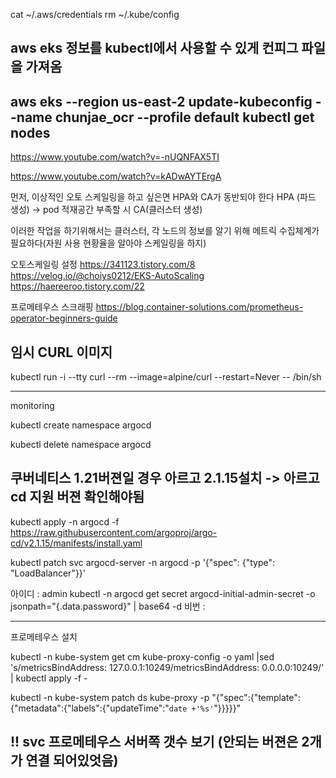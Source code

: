 
cat ~/.aws/credentials
rm ~/.kube/config
## aws eks 정보를 kubectl에서 사용할 수 있게 컨피그 파일을 가져옴
aws eks --region us-east-2 update-kubeconfig --name chunjae_ocr --profile default
kubectl get nodes 
----
https://www.youtube.com/watch?v=-nUQNFAX5TI

https://www.youtube.com/watch?v=kADwAYTErgA

먼저, 이상적인 오토 스케일링을 하고 싶은면 HPA와 CA가 동반되야 한다
HPA (파드 생성) -> pod 적재공간 부족할 시 CA(클러스터 생성)

이러한 작업을 하기위해서는 클러스터, 각 노드의 정보를 알기 위해 
메트릭 수집체계가 필요하다(자원 사용 현황율을 알아야 스케일링을 하지)

오토스케일링 설정
https://341123.tistory.com/8
https://velog.io/@choiys0212/EKS-AutoScaling
https://haereeroo.tistory.com/22


프로메테우스 스크래핑
https://blog.container-solutions.com/prometheus-operator-beginners-guide


## 임시 CURL 이미지
kubectl run -i --tty curl --rm --image=alpine/curl --restart=Never -- /bin/sh


------------------------------------------------------------
monitoring

kubectl create namespace argocd

kubectl delete namespace argocd

## 쿠버네티스 1.21버젼일 경우 아르고 2.1.15설치 -> 아르고cd 지원 버젼 확인해야됨
kubectl apply -n argocd -f https://raw.githubusercontent.com/argoproj/argo-cd/v2.1.15/manifests/install.yaml

kubectl patch svc argocd-server -n argocd -p '{"spec": {"type": "LoadBalancer"}}'

아이디 : admin
kubectl -n argocd get secret argocd-initial-admin-secret -o jsonpath="{.data.password}" | base64 -d
비번 : 

-----------------------------------------
프로메테우스 설치

kubectl -n kube-system get cm kube-proxy-config -o yaml |sed 's/metricsBindAddress: 127.0.0.1:10249/metricsBindAddress: 0.0.0.0:10249/' | kubectl apply -f -

kubectl -n kube-system patch ds kube-proxy -p "{\"spec\":{\"template\":{\"metadata\":{\"labels\":{\"updateTime\":\"`date +'%s'`\"}}}}}"

!! svc 프로메테우스 서버쪽 갯수 보기 (안되는 버젼은 2개가 연결 되어있엇음)
-----------------------------------------------------------------

